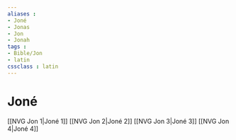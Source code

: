 ```yaml
---
aliases : 
- Joné
- Jonas
- Jon
- Jonah
tags : 
- Bible/Jon
- latin
cssclass : latin
---
```


# Joné

[[NVG Jon 1|Joné 1]]
[[NVG Jon 2|Joné 2]]
[[NVG Jon 3|Joné 3]]
[[NVG Jon 4|Joné 4]]
